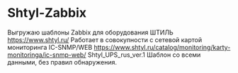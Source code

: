 # Shtyl-Zabbix
Выгружаю шаблоны Zabbix для оборудования ШТИЛЬ
https://www.shtyl.ru/
Работает в совокупности с сетевой картой мониторинга IC-SNMP/WEB
https://www.shtyl.ru/catalog/monitoring/karty-monitoringa/ic-snmp-web/
Shtyl_UPS_rus_ver.1
Шаблон со всеми данными, без правил обнаружения.
